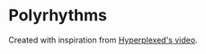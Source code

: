 # Polyrhythms

Created with inspiration from [Hyperplexed's video](https://www.youtube.com/watch?v=Kt3DavtVGVE).